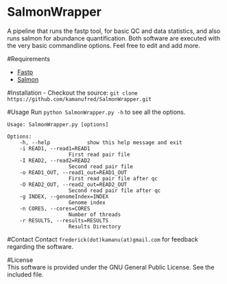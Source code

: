 # SalmonWrapper
A pipeline that runs the fastp tool, for basic QC and data statistics, and also runs salmon for abundance quantification. Both software are executed with the very basic commandline options. Feel free to edit and add more.



#Requirements
- [Fastp](https://github.com/OpenGene/fastp)
- [Salmon](https://combine-lab.github.io/salmon/)

#Installation
\- Checkout the source: `git clone https://github.com/kamanufred/SalmonWrapper.git`  

#Usage
Run `python SalmonWrapper.py -h` to see all the options.  

	Usage: SalmonWrapper.py [options]

	Options:
  		-h, --help            show this help message and exit
  		-i READ1, --read1=READ1
                        First read pair file
  		-I READ2, --read2=READ2
                        Second read pair file
  		-o READ1_OUT, --read1_out=READ1_OUT
                        First read pair file after qc
  		-O READ2_OUT, --read2_out=READ2_OUT
                        Second read pair file after qc
  		-g INDEX, --genomeIndex=INDEX
                        Genome index
  		-n CORES, --cores=CORES
                        Number of threads
  		-r RESULTS, --results=RESULTS
                        Results Directory

#Contact
Contact `frederick(dot)kamanu(at)gmail.com` for feedback regarding the software.  

#License    
This software is provided under the GNU General Public License. See the included file.

